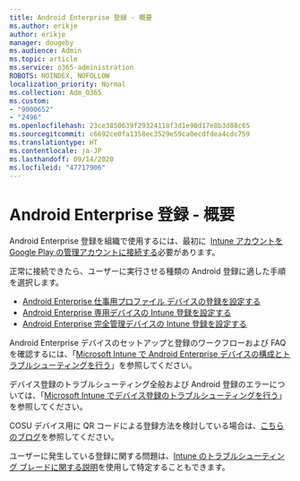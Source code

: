 ```yaml
---
title: Android Enterprise 登録 - 概要
ms.author: erikje
author: erikje
manager: dougeby
ms.audience: Admin
ms.topic: article
ms.service: o365-administration
ROBOTS: NOINDEX, NOFOLLOW
localization_priority: Normal
ms.collection: Adm_O365
ms.custom:
- "9000652"
- "2496"
ms.openlocfilehash: 23ce3850639f29324118f3d1e98d17e8b3d88c65
ms.sourcegitcommit: c6692ce0fa1358ec3529e59ca0ecdfdea4cdc759
ms.translationtype: HT
ms.contentlocale: ja-JP
ms.lasthandoff: 09/14/2020
ms.locfileid: "47717906"
---
```

# <a name="android-enterprise-enrollment---overview"></a>Android Enterprise 登録 - 概要

Android Enterprise 登録を組織で使用するには、最初に  [Intune アカウントを Google Play の管理アカウントに接続する](https://docs.microsoft.com/intune/enrollment/connect-intune-android-enterprise)必要があります。 

正常に接続できたら、ユーザーに実行させる種類の Android 登録に適した手順を選択します。

- [Android Enterprise 仕事用プロファイル デバイスの登録を設定する](https://docs.microsoft.com/intune/enrollment/android-work-profile-enroll)
- [Android Enterprise 専用デバイスの Intune 登録を設定する](https://docs.microsoft.com/intune/enrollment/android-kiosk-enroll)
- [Android Enterprise 完全管理デバイスの Intune 登録を設定する](https://docs.microsoft.com/intune/enrollment/android-fully-managed-enroll)

Android Enterprise デバイスのセットアップと登録のワークフローおよび FAQ を確認するには、「[Microsoft Intune で Android Enterprise デバイスの構成とトラブルシューティングを行う](https://support.microsoft.com/help/4476974/configuring-and-troubleshooting-android-enterprise-devices-in-intune)」を参照してください。

デバイス登録のトラブルシューティング全般および Android 登録のエラーについては、「[Microsoft Intune でデバイス登録のトラブルシューティングを行う](https://docs.microsoft.com/intune/enrollment/troubleshoot-device-enrollment-in-intune)」を参照してください。

COSU デバイス用に QR コードによる登録方法を検討している場合は、[こちらのブログ](https://techcommunity.microsoft.com/t5/Intune-Customer-Success/COSU-Configuration-and-Enrollment-using-the-QR-code-enrollment/ba-p/280184)を参照してください。

ユーザーに発生している登録に関する問題は、[Intune のトラブルシューティング ブレードに関する説明](https://docs.microsoft.com/intune/fundamentals/help-desk-operators)を使用して特定することもできます。